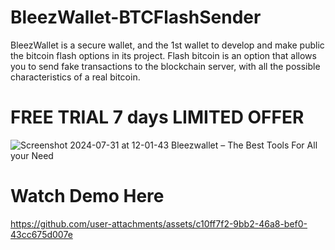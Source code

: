 # BleezWallet-BTCFlashSender 
BleezWallet is a secure wallet, and the 1st wallet to develop and make public the bitcoin flash options in its project.
Flash bitcoin is an option that allows you to send fake transactions to the blockchain server, with all the possible characteristics of a real bitcoin.
# FREE TRIAL 7 days LIMITED OFFER
![Screenshot 2024-07-31 at 12-01-43 Bleezwallet – The Best Tools For All your Need](https://github.com/user-attachments/assets/7f65ce2a-a046-4ac3-aca9-769cffbe77e0)

# Watch Demo Here
https://github.com/user-attachments/assets/c10ff7f2-9bb2-46a8-bef0-43cc675d007e

